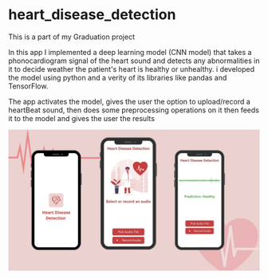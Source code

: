 # heart_disease_detection

This is a part of my Graduation project

In this app I implemented a deep learning model (CNN model) that takes a phonocardiogram 
signal of the heart sound and detects any abnormalities in it to decide weather the patient's heart
is healthy or unhealthy.
i developed the model using python and a verity of its libraries like pandas and TensorFlow.


The app activates the model, gives the user the option to upload/record a heartBeat sound,
then does some preprocessing operations on it then feeds it to the model and gives the user the 
results

![doc.jpg](assets/profile.jpg?raw=true)

